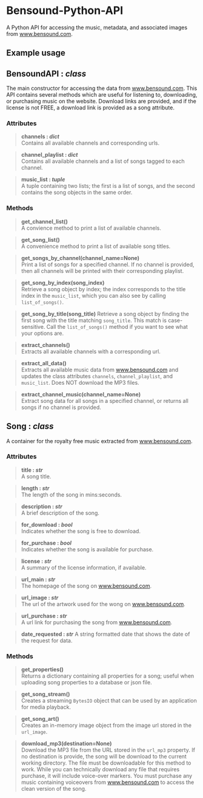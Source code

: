 # Bensound-Python-API
A Python API for accessing the music, metadata, and associated images from www.bensound.com.


## Example usage


## BensoundAPI : *class*
The main constructor for accessing the data from www.bensound.com. This API contains several methods which are useful for listening to, downloading, or purchasing music on the website. Download links are provided, and if the license is not FREE, a download link is provided as a song attribute.

### Attributes

>**channels : *dict***  
>Contains all available channels and corresponding urls.  

>**channel_playlist : *dict***  
>Contains all available channels and a list of songs tagged to each channel.  

>**music_list : *tuple***  
>A tuple containing two lists; the first is a list of songs, and the second contains the song objects in the same order.     

### Methods

>**get_channel_list()**  
>A convience method to print a list of available channels.

>**get_song_list()**  
>A convenience method to print a list of available song titles.    

>**get_songs_by_channel(channel_name=None)**   
>Print a list of songs for a specified channel. If no channel is provided, then all channels will be printed with their corresponding playlist.  

>**get_song_by_index(song_index)**  
>Retrieve a song object by index; the index corresponds to the title index in the `music_list`, which you can also see by calling `list_of_songs()`.  

>**get_song_by_title(song_title)**
Retrieve a song object by finding the first song with the title matching `song_title`. This match is case-sensitive. Call the `list_of_songs()` method if you want to see what your options are.  

>**extract_channels()**  
>Extracts all available channels with a corresponding url.  

>**extract_all_data()**  
>Extracts all available music data from www.bensound.com and updates the class attributes `channels`, `channel_playlist`, and `music_list`. Does NOT download the MP3 files.  

>**extract_channel_music(channel_name=None)**  
>Extract song data for all songs in a specified channel, or returns all songs if no channel is provided.  


## Song : *class*
A container for the royalty free music extracted from www.bensound.com.  

### Attributes
>**title : *str***  
>A song title.  
  
>**length : *str***  
>The length of the song in mins:seconds.  
  
>**description : *str***  
>A brief description of the song.  
  
>**for_download : *bool***  
>Indicates whether the song is free to download.  
  
>**for_purchase : *bool***  
>Indicates whether the song is available for purchase.  
  
>**license : *str***  
>A summary of the license information, if available.  
  
>**url_main : *str***   
>The homepage of the song on www.bensound.com.  
  
>**url_image : *str***   
>The url of the artwork used for the wong on www.bensound.com.  
  
>**url_purchase : *str***   
>A url link for purchasing the song from www.bensound.com.  
  
>**date_requested : *str***
>A string formatted date that shows the date of the request for data.  
  
### Methods

>**get_properties()**  
>Returns a dictionary containing all properties for a song; useful when uploading song properties to a database or json file.   

>**get_song_stream()**  
>Creates a streaming `BytesIO` object that can be used by an application for media playback.  

>**get_song_art()**  
>Creates an in-memory image object from the image url stored in the `url_image`.  

>**download_mp3(destination=None)**  
>Download the MP3 file from the URL stored in the `url_mp3` property. If no destination is provide, the song will be download to the current working directory. The file must be downloadable for this method to work. While you can technically download any file that requires purchase, it will include voice-over markers. You must purchase any music containing voiceovers from www.bensound.com to access the clean version of the song.  
